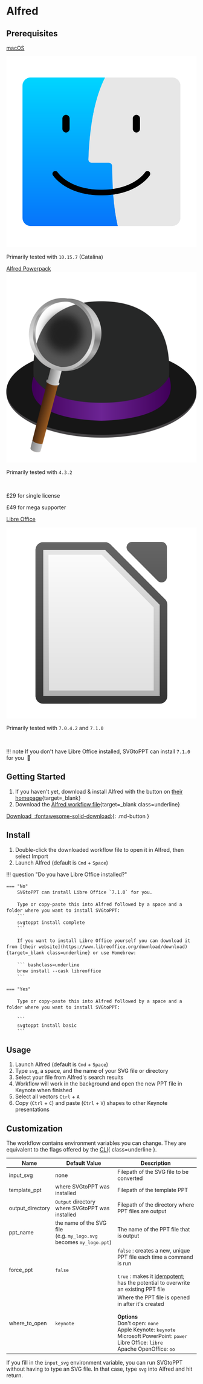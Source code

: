 # Alfred

## Prerequisites

<div class="row center icons three-column">
  <div>
    <a target="_blank" href="https://www.apple.com/macos">
      <p>
        macOS
      </p>
      <img src="/img/mac-os-icon.svg" alt="macOS icon" title="macOS icon"/>
    </a>
    <p>Primarily tested with <code>10.15.7</code> (Catalina)</p>
  </div>
  <div>
    <a target="_blank" href="https://www.alfredapp.com/powerpack">
      Alfred Powerpack
      <img src="/img/alfred-icon.svg" class="center" alt="Alfred icon" title="Alfred icon"/>
    </a>
    <p>Primarily tested with <code>4.3.2</code></p>
    <br>
    <p>£29 for single license</p>
    <p>£49 for mega supporter</p>
  </div>
  <div>
    <a target="_blank" href="https://www.libreoffice.org/download/download">
      <p>
        Libre Office
      </p>
      <img src="/img/libre-office-icon.svg" alt="macOS icon" title="macOS icon"/>
    </a>
    <p>Primarily tested with <code>7.0.4.2</code> and <code>7.1.0</code></p>
    <br>
  </div>
</div>

!!! note
    If you don't have Libre Office installed, SVGtoPPT can install `7.1.0` for you&nbsp; :slightly_smiling_face:

## Getting Started

1. If you haven't yet, download & install Alfred with the button on [their homepage](https://www.alfredapp.com/){target=_blank}
2. Download the [Alfred workflow file](https://github.com/SVGtoPPT/svgtoppt-alfred/blob/1.0.0/SVGtoPPT.alfredworkflow){target=_blank class=underline}

[Download&nbsp; :fontawesome-solid-download:](https://github.com/SVGtoPPT/svgtoppt-alfred/raw/1.0.0/SVGtoPPT.alfredworkflow){: .md-button }

## Install

1. Double-click the downloaded workflow file to open it in Alfred, then select Import
2. Launch Alfred (default is `Cmd` + `Space`)

!!! question "Do you have Libre Office installed?"

    === "No"
        SVGtoPPT can install Libre Office `7.1.0` for you.

        Type or copy-paste this into Alfred followed by a space and a folder where you want to install SVGtoPPT:
        ```
        svgtoppt install complete
        ```

        If you want to install Libre Office yourself you can download it from [their website](https://www.libreoffice.org/download/download){target=_blank class=underline} or use Homebrew:

        ``` bashclass=underline
        brew install --cask libreoffice
        ```

    === "Yes"

        Type or copy-paste this into Alfred followed by a space and a folder where you want to install SVGtoPPT:

        ```
        svgtoppt install basic
        ```

## Usage

1. Launch Alfred (default is `Cmd` + `Space`)
2. Type `svg`, a space, and the name of your SVG file or directory
3. Select your file from Alfred's search results
4. Workflow will work in the background and open the new PPT file in Keynote when finished
5. Select all vectors `Ctrl` + `A`
6. Copy (`Ctrl` + `C`) and paste (`Ctrl` + `V`) shapes to other Keynote presentations

## Customization

The workflow contains environment variables you can change. They are equivalent to the flags offered by the [CLI](/cli/#flags){ class=underline }.

| Name | Default Value | Description |
|--|--|--|
| input_svg | none | Filepath of the SVG file to be converted |
| template_ppt | where SVGtoPPT was installed | Filepath of the template PPT |
| output_directory | `Output` directory where SVGtoPPT was installed | Filepath of the directory where PPT files are output |
| ppt_name | the name of the SVG file<br>(e.g. `my_logo.svg` becomes `my_logo.ppt`) | The name of the PPT file that is output |
| force_ppt | `false` | `false` : creates a new, unique PPT file each time a command is run<br><br>`true` : makes it [idempotent](https://mortoray.com/2014/09/05/what-is-an-idempotent-function/); has the potential to overwrite an existing PPT file |
| where_to_open | `keynote` | Where the PPT file is opened in after it's created<br><br>**Options**<br>Don't open: `none`<br> Apple Keynote: `keynote`<br>Microsoft PowerPoint: `power`<br>Libre Office: `libre`<br>Apache OpenOffice: `oo` |

If you fill in the `input_svg` environment variable, you can run SVGtoPPT without having to type an SVG file. In that case, type `svg` into Alfred and hit return.

